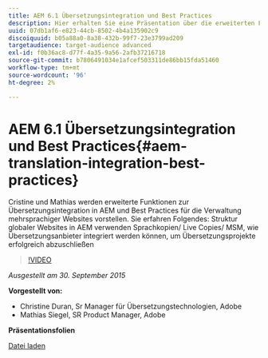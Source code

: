 ```yaml
---
title: AEM 6.1 Übersetzungsintegration und Best Practices
description: Hier erhalten Sie eine Präsentation über die erweiterten Funktionen zur Übersetzungsintegration in AEM. Erfahren Sie mehr über Best Practices für die Verwaltung mehrsprachiger Websites.
uuid: 07db1af6-e823-44cb-8502-4b4a135902c9
discoiquuid: b05a88a0-8a38-432b-99f7-23e3799ad209
targetaudience: target-audience advanced
exl-id: f0b36ac8-d77f-4a35-9a56-2afb37216718
source-git-commit: b7806491034e1afcef503311de86bb15fda51460
workflow-type: tm+mt
source-wordcount: '96'
ht-degree: 2%

---
```


# AEM 6.1 Übersetzungsintegration und Best Practices{#aem-translation-integration-best-practices}

Cristine und Mathias werden erweiterte Funktionen zur Übersetzungsintegration in AEM und Best Practices für die Verwaltung mehrsprachiger Websites vorstellen. Sie erfahren Folgendes: Struktur globaler Websites in AEM verwenden Sprachkopien/ Live Copies/ MSM, wie Übersetzungsanbieter integriert werden können, um Übersetzungsprojekte erfolgreich abzuschließen

>[!VIDEO](https://video.tv.adobe.com/v/19371/?quality=9)

*Ausgestellt am 30. September 2015*

**Vorgestellt von:**

* Christine Duran, Sr Manager für Übersetzungstechnologien, Adobe
* Mathias Siegel, SR Product Manager, Adobe

**Präsentationsfolien**

[Datei laden](assets/09302015-aem-gems-translation-integration-and-best-practices.pdf)

<!--
[Get back to the Overview](https://helpx.adobe.com/experience-manager/kt/eseminars/gems/aem-index.html)
-->
